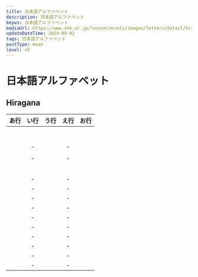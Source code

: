 ```yaml
---
title: 日本語アルファベット
description: 日本語アルファベット
keyws: 日本語アルファベット
mediaUrl: https://www.nhk.or.jp/lesson/assets/images/letters/detail/hira/a.png
updateDateTime: 2024-09-02
tags: 日本語アルファベット
postType: mean
level: n5
---
```


# 日本語アルファベット
## Hiragana
| あ行 | い行 | う行 | え行 | お行 |
| :---: | :---: | :---: | :---: | :---: |
| <T w="あ,a"/> | <T w="い,i"/> | <T w="う,u"/> | <T w="え,e"/> | <T w="お,o"/> |
| <T w="か,ka"/> | <T w="き,ki"/> | <T w="く,ku"/> | <T w="け,ke"/> | <T w="こ,ko"/> |
| <T w="さ,sa"/> | <T w="し,si"/> | <T w="す,su"/> | <T w="せ,se"/> | <T w="そ,so"/> |
| <T w="た,ta"/> | <T w="ち,chi"/> | <T w="つ,tsu"/> | <T w="て,te"/> | <T w="と,to"/> |
| <T w="な,na"/> | <T w="に,ni"/> | <T w="ぬ,nu"/> | <T w="ね,ne"/> | <T w="の,no"/> |
| <T w="は,ha"/> | <T w="ひ,hi"/> | <T w="ふ,fu"/> | <T w="へ,he"/> | <T w="ほ,ho"/> |
| <T w="ま,ma"/> | <T w="み,mi"/> | <T w="む,mu"/> | <T w="め,me"/> | <T w="も,mo"/> |
| <T w="や,ya"/> | - | <T w="ゆ,yu"/> | - | <T w="よ,yo"/> |
| <T w="ら,ra"/> | <T w="り,ri"/> | <T w="る,ru"/> | <T w="れ,re"/> | <T w="ろ,ro"/> |
| <T w="わ,ya"/> |- | <T w="ん,n"/> | - | <T w="を,wo"/> |
| <T w="が,ga"/> | <T w="ぎ,gi"/> | <T w="ぐ,gu"/> | <T w="げ,ge"/> | <T w="ご,go"/> |
| <T w="ざ,za"/> | <T w="じ,ji"/> | <T w="ず,zu"/> | <T w="ぜ,ze"/> | <T w="ぞ,zo"/> |
| <T w="だ,sa"/> | <T w="ぢ,ji,ji2"/> | <T w="づ,du,zu2"/> | <T w="で,de"/> | <T w="ど,do"/> |
| <T w="ば, ba"/> | <T w="び,bi"/> | <T w="ぶ,bu"/> | <T w="べ,be"/> | <T w="ぼ,bo"/> |
| <T w="ぱ,pa"/> | <T w="ぴ,pi"/> | <T w="ぷ,pu"/> | <T w="ぺ,pe"/> | <T w="ぽ,po"/> |
| <T w="きゃ, kya"/> | - | <T w="きゅ,kyu"/> | - | <T w="きょ,kyo"/> |
| <T w="しゃ,sha"/> | - | <T w="しゅ,shu"/> | - | <T w="しょ,sho"/> |
| <T w="ちゃ, cha"/> | - | <T w="ちゅ,chu"/> | - | <T w="ちょ,cho"/> |
| <T w="にゃ,nya"/> | - | <T w="にゅ,nyu"/> | - | <T w="にょ,nyo"/> |
| <T w="みゃ,mya"/> | - | <T w="みゅ,myu"/> | - | <T w="みょ,myo"/> |
| <T w="りゃ,rya"/> | - | <T w="りゅ,ryu"/> | - | <T w="りょ,ryo"/> |
| <T w="ぎゃ,gya"/> | - | <T w="ぎゅ,gyu"/> | - | <T w="ぎょ,gyo"/> |
| <T w="じゃ,ja"/> | - | <T w="じゅ,ju"/> | - | <T w="じょ,jo"/> |
| <T w="びゃ,bya"/> | - | <T w="びゅ,byu"/> | - | <T w="びょ,byo"/> |
| <T w="ぴゃ,pya"/> | - | <T w="ぴゅ,pyu"/> | - | <T w="ぴょ,pyo"/> |